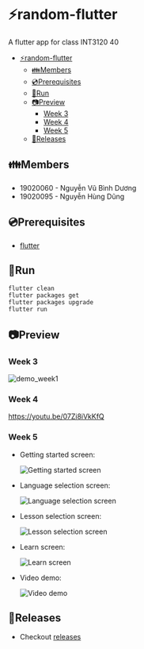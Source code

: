 # ⚡random-flutter

A flutter app for class INT3120 40

- [⚡random-flutter](#random-flutter)
  - [👪Members](#members)
  - [💿Prerequisites](#prerequisites)
  - [🏃Run](#run)
  - [📷Preview](#preview)
    - [Week 3](#week-3)
    - [Week 4](#week-4)
    - [Week 5](#week-5)
  - [📢Releases](#releases)

## 👪Members

-   19020060 - Nguyễn Vũ Bình Dương
-   19020095 - Nguyễn Hùng Dũng

## 💿Prerequisites

-   [flutter](https://docs.flutter.dev/get-started/install)

## 🏃Run

```
flutter clean
flutter packages get
flutter packages upgrade
flutter run
```

## 📷Preview

### Week 3

![demo_week1](/preview/demo_preview.png)

### Week 4

https://youtu.be/07Zi8iVkKfQ

### Week 5

- Getting started screen:

  ![Getting started screen](/preview/screen1.png)

- Language selection screen:

  ![Language selection screen](/preview/screen2.png)

- Lesson selection screen:

  ![Lesson selection screen](/preview/screen3.png)

- Learn screen:

  ![Learn screen](/preview/screen4.png)

- Video demo:

  ![Video demo](/preview/week5.gif)

## 📢Releases

-   Checkout [releases](https://github.com/duongoku/random-flutter/releases)
